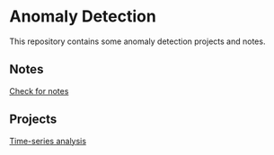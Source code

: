 # Anomaly Detection
This repository contains some anomaly detection projects and notes. 

## Notes
[Check for notes](./notes/notes.md)

## Projects
[Time-series analysis](./projects/tsa_anomalies.ipynb)